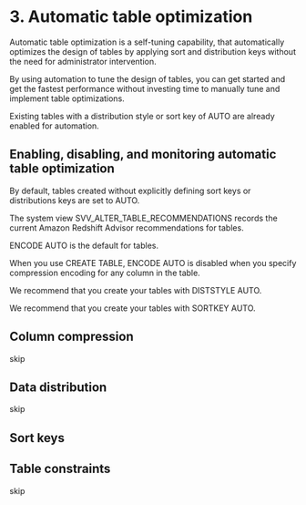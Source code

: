 # 3. Automatic table optimization
Automatic table optimization is a self-tuning capability, that automatically optimizes the design of  tables by applying sort and distribution keys without the need for administrator intervention. 

By using automation to tune the design of tables, you can get started and get the fastest performance  without investing time to manually tune and implement table optimizations. 

Existing tables with a  distribution style or sort key of AUTO are already enabled for automation. 

## Enabling, disabling, and monitoring automatic table optimization
By default, tables created without explicitly defining sort keys or distributions keys are set to AUTO. 

The system view SVV_ALTER_TABLE_RECOMMENDATIONS records the current Amazon Redshift  Advisor recommendations for tables.

ENCODE AUTO is the default for tables.

When you use CREATE TABLE, ENCODE AUTO is disabled when you specify compression encoding  for any column in the table.

We recommend that you create your tables with DISTSTYLE AUTO. 

We recommend that you create your tables with SORTKEY AUTO.

## Column compression
skip

## Data distribution
skip
## Sort keys
## Table constraints
skip
































